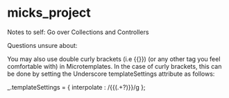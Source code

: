 micks_project
=============

Notes to self:
Go over Collections and Controllers



Questions unsure about:

You may also use double curly brackets (i.e {{}}) (or any other tag you feel comfortable with) in Microtemplates. In the case of curly brackets, this can be done by setting the Underscore templateSettings attribute as follows:

_.templateSettings = { interpolate : /\{\{(.+?)\}\}/g };

